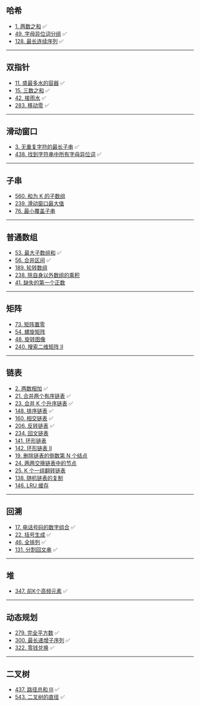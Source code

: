## 哈希
- [1. 两数之和](https://github.com/cherry77-cloud/Rookie2025_03/blob/main/week_01/twoSum.md) ✅
- [49. 字母异位词分组](https://github.com/cherry77-cloud/Rookie2025_03/blob/main/week_01/groupAnagrams.md) ✅
- [128. 最长连续序列](https://github.com/cherry77-cloud/Rookie2025_03/blob/main/week_01/longestConsecutive.md) ✅

---

## 双指针
- [11. 盛最多水的容器](https://github.com/cherry77-cloud/Rookie2025_03/blob/main/week_01/maxArea.md) ✅
- [15. 三数之和](https://github.com/cherry77-cloud/Rookie2025_03/blob/main/week_01/threeSum.md) ✅
- [42. 接雨水](https://github.com/cherry77-cloud/Rookie2025_03/blob/main/week_01/trap.md) ✅
- [283. 移动零](https://github.com/cherry77-cloud/Rookie2025_03/blob/main/week_01/moveZeroes.md) ✅

---

## 滑动窗口
- [3. 无重复字符的最长子串](https://github.com/cherry77-cloud/Rookie2025_03/blob/main/week_02/lengthOfLongestSubstring.md) ✅
- [438. 找到字符串中所有字母异位词](https://github.com/cherry77-cloud/Rookie2025_03/blob/main/week_02/findAnagrams.md) ✅

---

## 子串
- [560. 和为 K 的子数组](https://leetcode.cn/problems/subarray-sum-equals-k/)
- [239. 滑动窗口最大值](https://leetcode.cn/problems/sliding-window-maximum/)
- [76. 最小覆盖子串](https://leetcode.cn/problems/minimum-window-substring/)

---

## 普通数组
- [53. 最大子数组和](https://github.com/cherry77-cloud/Rookie2025_03/blob/main/week_02/maxSubArray.md) ✅
- [56. 合并区间](https://github.com/cherry77-cloud/Rookie2025_03/blob/main/week_02/merge.md) ✅
- [189. 轮转数组](https://leetcode.cn/problems/rotate-array/)
- [238. 除自身以外数组的乘积](https://leetcode.cn/problems/product-of-array-except-self/)
- [41. 缺失的第一个正数](https://leetcode.cn/problems/first-missing-positive/)

---

## 矩阵
- [73. 矩阵置零](https://leetcode.cn/problems/set-matrix-zeroes/)
- [54. 螺旋矩阵](https://leetcode.cn/problems/spiral-matrix/)
- [48. 旋转图像](https://leetcode.cn/problems/rotate-image/)
- [240. 搜索二维矩阵 II](https://leetcode.cn/problems/search-a-2d-matrix-ii/)

---

## 链表
- [2. 两数相加](https://github.com/cherry77-cloud/Rookie2025_03/blob/main/week_06/addTwoNumbers.md) ✅
- [21. 合并两个有序链表](https://github.com/cherry77-cloud/Rookie2025_03/blob/main/week_08/mergeTwoLists.md) ✅
- [23. 合并 K 个升序链表](https://github.com/cherry77-cloud/Rookie2025_03/blob/main/week_13/mergeKLists.md) ✅
- [148. 排序链表](https://github.com/cherry77-cloud/Rookie2025_03/blob/main/week_13/sortList.md) ✅
- [160. 相交链表](https://github.com/cherry77-cloud/Rookie2025_03/blob/main/week_06/getIntersectionNode.md) ✅
- [206. 反转链表](https://github.com/cherry77-cloud/Rookie2025_03/blob/main/week_06/reverseList.md) ✅
- [234. 回文链表](https://leetcode.cn/problems/palindrome-linked-list/)
- [141. 环形链表](https://leetcode.cn/problems/linked-list-cycle/)
- [142. 环形链表 II](https://leetcode.cn/problems/linked-list-cycle-ii/)
- [19. 删除链表的倒数第 N 个结点](https://leetcode.cn/problems/remove-nth-node-from-end-of-list/)
- [24. 两两交换链表中的节点](https://leetcode.cn/problems/swap-nodes-in-pairs/)
- [25. K 个一组翻转链表](https://leetcode.cn/problems/reverse-nodes-in-k-group/)
- [138. 随机链表的复制](https://leetcode.cn/problems/copy-list-with-random-pointer/)
- [146. LRU 缓存](https://leetcode.cn/problems/lru-cache/)

---

## 回溯
- [17. 电话号码的数字组合](https://github.com/cherry77-cloud/Rookie2025_03/blob/main/week_12/letterCombinations.md) ✅
- [22. 括号生成](https://github.com/cherry77-cloud/Rookie2025_03/blob/main/week_07/generateParenthesis.md) ✅
- [46. 全排列](https://github.com/cherry77-cloud/Rookie2025_03/blob/main/week_09/permute.md) ✅
- [131. 分割回文串](https://github.com/cherry77-cloud/Rookie2025_03/blob/main/week_11/partition.md) ✅

---

## 堆

- [347. 前K个高频元素](https://github.com/cherry77-cloud/Rookie2025_03/blob/main/week_13/topKFrequent.md) ✅

---

## 动态规划

- [279. 完全平方数](https://github.com/cherry77-cloud/Rookie2025_03/blob/main/week_06/numSquares.md) ✅
- [300. 最长递增子序列](https://github.com/cherry77-cloud/Rookie2025_03/blob/main/week_05/lengthOfLIS.md) ✅
- [322. 零钱兑换](https://github.com/cherry77-cloud/Rookie2025_03/blob/main/week_09/coinChange.md) ✅

---

## 二叉树
- [437. 路径总和 III](https://github.com/cherry77-cloud/Rookie2025_03/blob/main/week_13/pathSum.md) ✅
- [543. 二叉树的直径](https://github.com/cherry77-cloud/Rookie2025_03/blob/main/week_11/diameterOfBinaryTree.md) ✅
